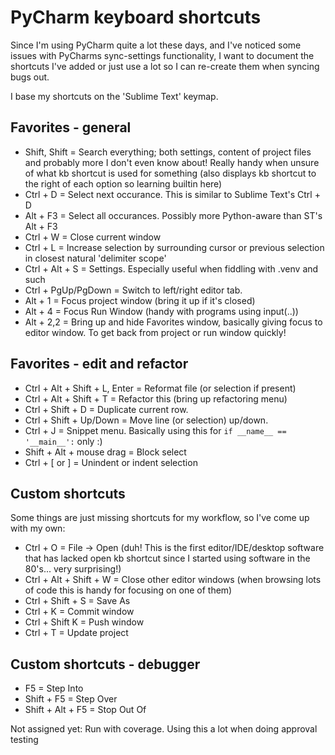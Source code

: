 PyCharm keyboard shortcuts
==========================

Since I'm using PyCharm quite a lot these days, and I've noticed some issues with PyCharms sync-settings functionality, I want to document the shortcuts I've added or just use a lot so I can re-create them when syncing bugs out.

I base my shortcuts on the 'Sublime Text' keymap.


Favorites - general
-------------------
 * Shift, Shift = Search everything; both settings, content of project files and probably more I don't even know about! Really handy when unsure of what kb shortcut is used for something (also displays kb shortcut to the right of each option so learning builtin here)
 * Ctrl + D = Select next occurance. This is similar to Sublime Text's Ctrl + D
 * Alt + F3 = Select all occurances. Possibly more Python-aware than ST's Alt + F3
 * Ctrl + W = Close current window
 * Ctrl + L = Increase selection by surrounding cursor or previous selection in closest natural 'delimiter scope'
 * Ctrl + Alt + S = Settings. Especially useful when fiddling with .venv and such
 * Ctrl + PgUp/PgDown = Switch to left/right editor tab.
 * Alt + 1 = Focus project window (bring it up if it's closed)
 * Alt + 4 = Focus Run Window (handy with programs using input(..))
 * Alt + 2,2 = Bring up and hide Favorites window, basically giving focus to editor window. To get back from project or run window quickly!
 
 
Favorites - edit and refactor
-----------------------------
 * Ctrl + Alt + Shift + L, Enter = Reformat file (or selection if present)
 * Ctrl + Alt + Shift + T = Refactor this (bring up refactoring menu)
 * Ctrl + Shift + D = Duplicate current row.
 * Ctrl + Shift + Up/Down = Move line (or selection) up/down.
 * Ctrl + J = Snippet menu. Basically using this for `if __name__ == '__main__':` only :)
 * Shift + Alt + mouse drag = Block select
 * Ctrl + \[ or \] = Unindent or indent selection


Custom shortcuts
----------------
Some things are just missing shortcuts for my workflow, so I've come up with my own:
 * Ctrl + O = File -> Open (duh! This is the first editor/IDE/desktop software that has lacked open kb shortcut since I started using software in the 80's... very surprising!)
 * Ctrl + Alt + Shift + W = Close other editor windows (when browsing lots of code this is handy for focusing on one of them)
 * Ctrl + Shift + S = Save As
 * Ctrl + K = Commit window
 * Ctrl + Shift K = Push window
 * Ctrl + T = Update project

Custom shortcuts - debugger
---------------------------
 * F5 = Step Into
 * Shift + F5 = Step Over
 * Shift + Alt + F5 = Stop Out Of

Not assigned yet: Run with coverage. Using this a lot when doing approval testing

